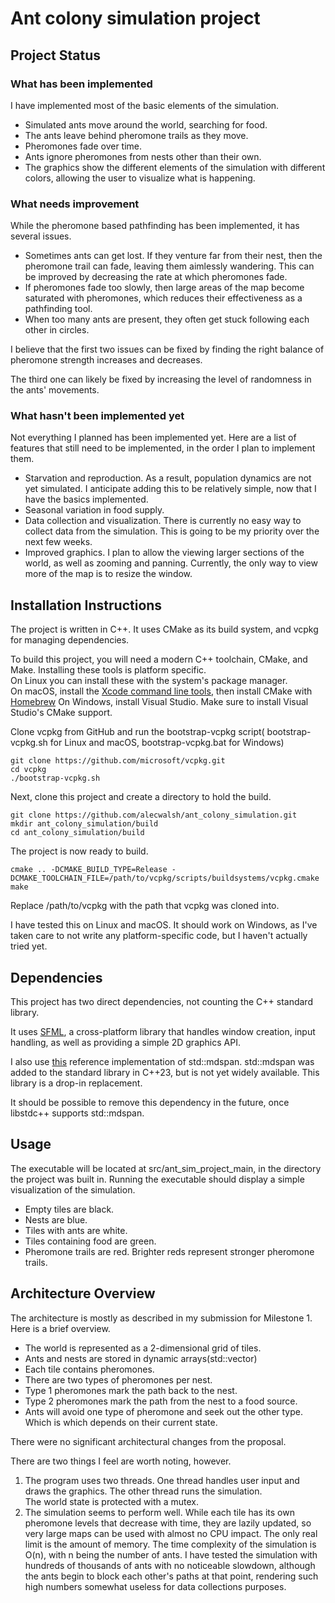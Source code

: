 # Ant colony simulation project

## Project Status

### What has been implemented
I have implemented most of the basic elements of the simulation.

- Simulated ants move around the world, searching for food.
- The ants leave behind pheromone trails as they move.
- Pheromones fade over time.
- Ants ignore pheromones from nests other than their own.
- The graphics show the different elements of the simulation with different colors, allowing the user to visualize what is happening.

### What needs improvement

While the pheromone based pathfinding has been implemented, it has several issues.

- Sometimes ants can get lost.  If they venture far from their nest, then the pheromone trail can fade, leaving them aimlessly wandering.  This can be improved by decreasing the rate at which pheromones fade.
- If pheromones fade too slowly, then large areas of the map become saturated with pheromones, which reduces their effectiveness as a pathfinding tool.
- When too many ants are present, they often get stuck following each other in circles.

I believe that the first two issues can be fixed by finding the right balance of pheromone strength increases and decreases.

The third one can likely be fixed by increasing the level of randomness in the ants' movements.

### What hasn't been implemented yet

Not everything I planned has been implemented yet.  Here are a list of features that still need to be implemented, in the order I plan to implement them.

- Starvation and reproduction.  As a result, population dynamics are not yet simulated.  I anticipate adding this to be relatively simple, now that I have the basics implemented.
- Seasonal variation in food supply.
- Data collection and visualization.  There is currently no easy way to collect data from the simulation.  This is going to be my priority over the next few weeks.
- Improved graphics.  I plan to allow the viewing larger sections of the world, as well as zooming and panning.  Currently, the only way to view more of the map is to resize the window.

## Installation Instructions

The project is written in C++.  It uses CMake as its build system, and vcpkg for managing dependencies.

To build this project, you will need a modern C++ toolchain, CMake, and Make.  Installing these tools is platform specific.  
On Linux you can install these with the system's package manager.  
On macOS, install the [Xcode command line tools](https://developer.apple.com/xcode/resources/), then install CMake with [Homebrew](https://brew.sh/)
On Windows, install Visual Studio.  Make sure to install Visual Studio's CMake support.



Clone vcpkg from GitHub and run the bootstrap-vcpkg script( bootstrap-vcpkg.sh for Linux and macOS, bootstrap-vcpkg.bat for Windows)

    git clone https://github.com/microsoft/vcpkg.git
    cd vcpkg
    ./bootstrap-vcpkg.sh

Next, clone this project and create a directory to hold the build.

    git clone https://github.com/alecwalsh/ant_colony_simulation.git
    mkdir ant_colony_simulation/build
    cd ant_colony_simulation/build

The project is now ready to build.

    cmake .. -DCMAKE_BUILD_TYPE=Release -DCMAKE_TOOLCHAIN_FILE=/path/to/vcpkg/scripts/buildsystems/vcpkg.cmake
    make

Replace /path/to/vcpkg with the path that vcpkg was cloned into.

I have tested this on Linux and macOS.  It should work on Windows, as I've taken care to not write any platform-specific code, but I haven't actually tried yet.

## Dependencies

This project has two direct dependencies, not counting the C++ standard library.  

It uses [SFML](https://www.sfml-dev.org/), a cross-platform library that handles window creation, input handling, as well as providing a simple 2D graphics API.  

I also use [this](https://github.com/kokkos/mdspan) reference implementation of std::mdspan.  std::mdspan was added to the standard library in C++23, but is not yet widely available.  This library is a drop-in replacement.  

It should be possible to remove this dependency in the future, once libstdc++ supports std::mdspan.


## Usage

The executable will be located at src/ant_sim_project_main, in the directory the project was built in.
Running the executable should display a simple visualization of the simulation.

- Empty tiles are black.
- Nests are blue.
- Tiles with ants are white.
- Tiles containing food are green.
- Pheromone trails are red.  Brighter reds represent stronger pheromone trails. 

## Architecture Overview

The architecture is mostly as described in my submission for Milestone 1.  Here is a brief overview.

- The world is represented as a 2-dimensional grid of tiles.
- Ants and nests are stored in dynamic arrays(std::vector)
- Each tile contains pheromones.
- There are two types of pheromones per nest.
- Type 1 pheromones mark the path back to the nest.
- Type 2 pheromones mark the path from the nest to a food source.
- Ants will avoid one type of pheromone and seek out the other type.  Which is which depends on their current state.

There were no significant architectural changes from the proposal.

There are two things I feel are worth noting, however. 

1. The program uses two threads.  One thread handles user input and draws the graphics.  The other thread runs the simulation.  
The world state is protected with a mutex. 
2. The simulation seems to perform well.  While each tile has its own pheromone levels that decrease with time, they are lazily updated, so very large maps can be used with almost no CPU impact.  The only real limit is the amount of memory.
The time complexity of the simulation is O(n), with n being the number of ants. I have tested the simulation with hundreds of thousands of ants with no noticeable slowdown, although the ants begin to block each other's paths at that point, rendering such high numbers somewhat useless for data collections purposes.